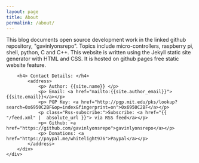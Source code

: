 ```yaml
---
layout: page
title: About
permalink: /about/
---
```

<html>
<body>	
	<div class="bgimage">
		 <div class="container">
			<p> This blog documents open source development work in the linked github repository, "gavinlyonsrepo". 
			 Topics include micro-controllers, raspberry pi, shell, python, C and C++.
			 This website is written using the Jekyll static site generator with HTML and CSS.
			 It is hosted on github pages free static website feature. 
			 </p> 
	
		<h4> Contact Details: </h4>
			<address>
				<p> Author: {{site.name}} </p>
				<p> Email: <a href="mailto:{{site.author_email}}">{{site.email}}</a></p>
				<p> PGP Key: <a href="http://pgp.mit.edu/pks/lookup?search=0x6950C2BF&op=index&fingerprint=on">0x6950C2BF</a></p>
				<p class="Rss-subscribe:">Subscribe: <a href="{{ "/feed.xml" |  absolute_url }}"> via RSS feed</a></p>   
				<p> Github: <a href="https://github.com/gavinlyonsrepo">gavinlyonsrepo</a></p>
				<p> Donations: <a href="https://paypal.me/whitelight976">Paypal</a></p>
			</address>
		</div>
	</div>		
</body>
</html>











